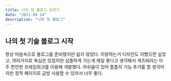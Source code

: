 ```yaml
---
title: 나의 첫 블로그 도전기
date: "2021-09-14"
description: "나의 첫 블로그"
---
```


## 나의 첫 기술 블로그 시작

항상 마음속으로 블로그를 준비했지만 쉽지 않았다. 이왕하는거 디자인도 이뻤으면 싶었고, 
여러가지로 욕심은 있었지만 심플하게 가는게 제일 좋다고 생각해서 게츠비라는 아주 편안한 프레임워크를 이용해 개발했다.
아쉬움이 있어 틈틈히 기능 추가를 할 생각이지만 정적 페이지로 금방 사용할 수 있어서 너무 좋다.

